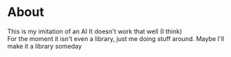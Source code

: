 # About

This is my imitation of an AI
It doesn't work that well (I think)  
For the moment it isn't even a library, just me doing stuff around. Maybe I'll make it a library someday